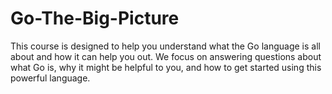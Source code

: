 # Go-The-Big-Picture
This course is designed to help you understand what the Go language is all about and how it can help you out. We focus on answering questions about what Go is, why it might be helpful to you, and how to get started using this powerful language.
